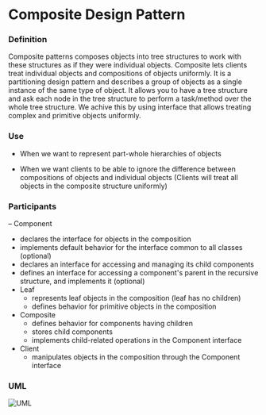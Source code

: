 # Composite Design Pattern

### Definition

Composite patterns composes objects into tree structures to work with these structures as if they were individual objects.
Composite lets clients treat individual objects and compositions of objects uniformly. 
It is a partitioning design pattern and describes a group of objects as a single instance of the same type of object.
It allows you to have a tree structure and ask each node in the tree structure to perform a task/method over the whole tree structure.
We achive this by using interface that allows treating complex and primitive objects uniformly.

### Use

- When we want to represent part-whole hierarchies of objects

- When we want clients to be able to ignore the difference between compositions of objects and individual objects (Clients will treat all objects in the composite structure uniformly)

### Participants

– Component
  - declares the interface for objects in the composition
  - implements default behavior for the interface common to all classes (optional)
  - declares an interface for accessing and managing its child components
  - defines an interface for accessing a component's parent in the recursive structure, and implements it (optional)
- Leaf
  - represents leaf objects in the composition (leaf has no children)
  - defines behavior for primitive objects in the composition
- Composite
  - defines behavior for components having children
  - stores child components
  - implements child-related operations in the Component interface
- Client
  - manipulates objects in the composition through the Component interface

### UML

![UML](https://user-images.githubusercontent.com/45321513/196161112-f158b295-f40f-4ee3-a1d8-0ea08c3db757.jpeg)

